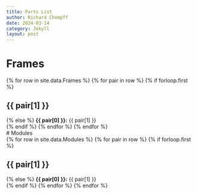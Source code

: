 ```yaml
---
title: Parts List
author: Richard Chompff
date: 2024-03-14
category: Jekyll
layout: post
---
```

# Frames
<div>
{% for row in site.data.Frames %}
    {% for pair in row %}
        {% if forloop.first %}
            <h2>{{ pair[1] }}</h2>
        {% else %}
            <b>{{ pair[0] }}:</b> {{ pair[1] }}<br>
        {% endif %}
    {% endfor %}
{% endfor %}
</div>
# Modules
<div>
{% for row in site.data.Modules %}
    {% for pair in row %}
        {% if forloop.first %}
            <h2>{{ pair[1] }}</h2>
        {% else %}
            <b>{{ pair[0] }}:</b> {{ pair[1] }}<br>
        {% endif %}
    {% endfor %}
{% endfor %}
</div>
